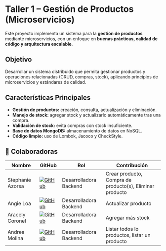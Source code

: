 # Taller 1 – Gestión de Productos (Microservicios)

Este proyecto implementa un sistema para la **gestión de productos** mediante microservicios, con un enfoque en **buenas prácticas, calidad de código y arquitectura escalable**.

## Objetivo

Desarrollar un sistema distribuido que permita gestionar productos y operaciones relacionadas (CRUD, compras, stock), aplicando principios de microservicios y estándares de calidad.

## Características Principales

- **Gestión de productos:** creación, consulta, actualización y eliminación.
- **Manejo de stock:** agregar stock y actualizarlo automáticamente tras una compra.
- **Validación de stock:** evita compras con stock insuficiente.
- **Base de datos MongoDB:** almacenamiento de datos en NoSQL.
- **Código limpio:** uso de Lombok, Jacoco y CheckStyle.

## 👥 Colaboradoras

| Nombre           | GitHub                                                                                                                            | Rol                    | Contribución               |
|------------------|-----------------------------------------------------------------------------------------------------------------------------------|------------------------|----------------------------|
| Stephanie Azorsa | [![GitHub](https://img.shields.io/badge/GitHub-@StephanieAzorsa-pink?style=flat&logo=github)](https://github.com/StephanieAzorsa) | Desarrolladora Backend |  Crear producto, Compra de producto(s), Eliminar producto    |
| Angie Loa        | [![GitHub](https://img.shields.io/badge/GitHub-@AngieLoaPacora-pink?style=flat&logo=github)](https://github.com/AngieLoaPacora)   | Desarrolladora Backend |  Actualizar producto |
| Aracely Coronel  | [![GitHub](https://img.shields.io/badge/GitHub-@jaz123456789-pink?style=flat&logo=github)](https://github.com/jaz123456789)       | Desarrolladora Backend |  Agregar más stock|
| Andrea Molina    | [![GitHub](https://img.shields.io/badge/GitHub-@Moliinaandy-pink?style=flat&logo=github)](https://github.com/Moliinaandy)         | Desarrolladora Backend | Listar todos lo productos, listar un producto     |
